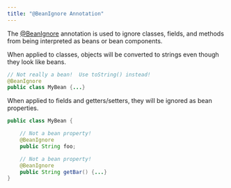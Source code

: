 ```yaml
---
title: "@BeanIgnore Annotation"
---
```


The [@BeanIgnore]({{API_DOCS}}/org/apache/juneau/annotation/BeanIgnore.html) annotation is used to ignore classes,
fields, and methods from being interpreted as beans or bean components.

When applied to classes, objects will be converted to strings even though they look like beans.

```java
// Not really a bean!  Use toString() instead!
@BeanIgnore
public class MyBean {...}
```

When applied to fields and getters/setters, they will be ignored as bean properties.

```java
public class MyBean {

    // Not a bean property!
    @BeanIgnore
    public String foo;

    // Not a bean property!
    @BeanIgnore
    public String getBar() {...}
}
```
